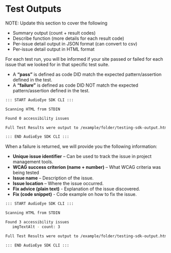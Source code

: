 # Test Outputs

NOTE: Update this section to cover the following
- Summary output (count + result codes)
- Describe function (more details for each result code)
- Per-issue detail output in JSON format (can convert to csv)
- Per-issue detail output in HTML format

For each test run, you will be informed if your site passed or failed for each issue that we looked for in that specific test suite.

- A **“pass”** is defined as code DID match the expected pattern/assertion defined in the test.
- A **“failure”** is defined as code DID NOT match the expected pattern/assertion defined in the test. 

```bash
::: START AudioEye SDK CLI :::

Scanning HTML from STDIN

Found 0 accessibility issues

Full Test Results were output to /example/folder/testing-sdk-output.html

::: END AudioEye SDK CLI :::
```

When a failure is returned, we will provide you the following information:
- **Unique issue identifier** – Can be used to track the issue in project management tools.
- **WCAG success criterion (name + number)** – What WCAG criteria was being tested
- **Issue name** – Description of the issue.
- **Issue location** – Where the issue occurred.
- **Fix advice (plain text)** - Explanation of the issue discovered.
- **Fix (code snippet)** - Code example on how to fix the issue.

```bash
::: START AudioEye SDK CLI :::

Scanning HTML from STDIN

Found 3 accessibility issues
   imgTextAlt - count: 3

Full Test Results were output to /example/folder/testing-sdk-output.html

::: END AudioEye SDK CLI :::
```
